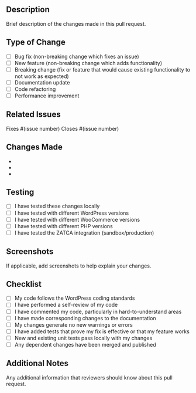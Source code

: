 ## Description
Brief description of the changes made in this pull request.

## Type of Change
- [ ] Bug fix (non-breaking change which fixes an issue)
- [ ] New feature (non-breaking change which adds functionality)
- [ ] Breaking change (fix or feature that would cause existing functionality to not work as expected)
- [ ] Documentation update
- [ ] Code refactoring
- [ ] Performance improvement

## Related Issues
Fixes #(issue number)
Closes #(issue number)

## Changes Made
- 
- 
- 

## Testing
- [ ] I have tested these changes locally
- [ ] I have tested with different WordPress versions
- [ ] I have tested with different WooCommerce versions
- [ ] I have tested with different PHP versions
- [ ] I have tested the ZATCA integration (sandbox/production)

## Screenshots
If applicable, add screenshots to help explain your changes.

## Checklist
- [ ] My code follows the WordPress coding standards
- [ ] I have performed a self-review of my code
- [ ] I have commented my code, particularly in hard-to-understand areas
- [ ] I have made corresponding changes to the documentation
- [ ] My changes generate no new warnings or errors
- [ ] I have added tests that prove my fix is effective or that my feature works
- [ ] New and existing unit tests pass locally with my changes
- [ ] Any dependent changes have been merged and published

## Additional Notes
Any additional information that reviewers should know about this pull request.

